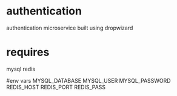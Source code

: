 # authentication
authentication microservice built using dropwizard

# requires
mysql
redis

#env vars
MYSQL_DATABASE
MYSQL_USER
MYSQL_PASSWORD
REDIS_HOST
REDIS_PORT
REDIS_PASS
